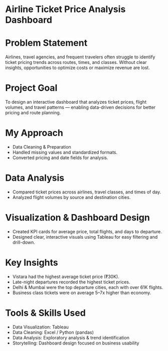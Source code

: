 
# Airline Ticket Price Analysis Dashboard
# Problem Statement
Airlines, travel agencies, and frequent travelers often struggle to identify ticket pricing trends across routes, times, and classes. Without clear insights, opportunities to optimize costs or maximize revenue are lost.

# Project Goal
To design an interactive dashboard that analyzes ticket prices, flight volumes, and travel patterns — enabling data-driven decisions for better pricing and route planning.

# My Approach
- Data Cleaning & Preparation
- Handled missing values and standardized formats.
- Converted pricing and date fields for analysis.

# Data Analysis
- Compared ticket prices across airlines, travel classes, and times of day.
- Analyzed flight volumes by source and destination cities.

# Visualization & Dashboard Design
- Created KPI cards for average price, total flights, and days to departure.
- Designed clear, interactive visuals using Tableau for easy filtering and drill-down.

# Key Insights
- Vistara had the highest average ticket price (₹30K).
- Late-night departures recorded the highest ticket prices.
- Delhi & Mumbai were the top departure cities, each with over 61K flights.
- Business class tickets were on average 5–7x higher than economy.

# Tools & Skills Used
- Data Visualization: Tableau
- Data Cleaning: Excel / Python (pandas)
- Data Analysis: Exploratory analysis & trend identification
- Storytelling: Dashboard design focused on business usability
